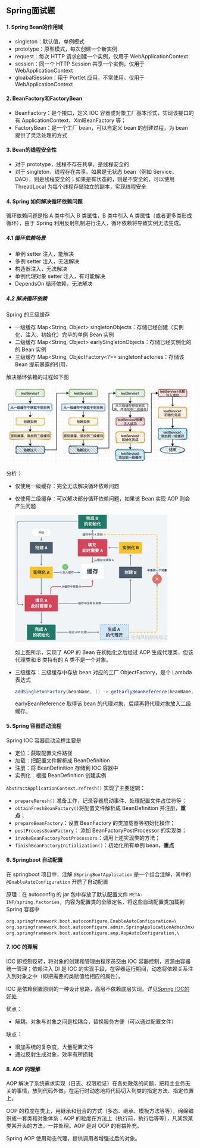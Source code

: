 ## Spring面试题

#### 1. Spring Bean的作用域

- singleton：默认值，单例模式
- prototype：原型模式，每次创建一个新实例
- request：每次 HTTP 请求创建一个实例，仅用于 WebApplicationContext
- session：同一个 HTTP Session 共享一个实例，仅用于 WebApplicationContext
- gloabalSession：用于 Portlet 应用，不常使用，仅用于 WebApplicationContext



#### 2. BeanFactory和FactoryBean

- BeanFactory：是个接口，定义 IOC 容器或对象工厂基本形式，实现该接口的有 ApplicationContext、XmlBeanFactory 等；
- FactoryBean：是一个工厂 bean，可以自定义 bean 的创建过程，为 bean 提供了灵活处理的方式



#### 3. Bean的线程安全性

- 对于 prototype，线程不存在共享，是线程安全的
- 对于 singleton，线程存在共享。如果是无状态 bean（例如 Service，DAO），则是线程安全的；如果是有状态的，则是不安全的，可以使用 ThreadLocal 为每个线程存储独立的副本，实现线程安全



#### 4. Spring 如何解决循环依赖问题

循环依赖问题是指 A 类中引入 B 类属性，B 类中引入 A 类属性（或者更多类形成循环），由于 Spring 利用反射机制进行注入，循环依赖将导致实例无法生成。

##### 4.1 循环依赖场景

- 单例 setter 注入，能解决
- 多例 setter 注入，无法解决
- 构造器注入，无法解决
- 单例代理对象 setter 注入，有可能解决
- DependsOn 循环依赖，无法解决

##### 4.2 解决循环依赖

Spring 的三级缓存

- 一级缓存 Map<String, Object> singletonObjects：存储已经创建（实例化、注入、初始化）完毕的单例 Bean 实例
- 二级缓存 Map<String, Object> earlySingletonObjects：存储已经实例化的的 Bean 实例
- 三级缓存 Map<String, ObjectFactory<?>> singletonFactories：存储该 Bean 提前暴露的引用，

解决循环依赖的过程如下图

<img src="img/spring解决循环依赖.jpg">

分析：

- 仅使用一级缓存：完全无法解决循环依赖问题

- 仅使用二级缓存：可以解决部分循环依赖问题，如果该 Bean 实现 AOP 则会产生问题

  <img src="img/带AOP循环依赖的二级缓存方案.jpg" style="zoom:40%">

  如上图所示，实现了 AOP 的 Bean 在初始化之后经过 AOP 生成代理类，但该代理类和 B 类持有的 A 类不是一个对象。

- 三级缓存：三级缓存中存放 bean 对应的工厂 ObjectFactory，是个 Lambda 表达式

  ``` java
  addSingletonFactory(beanName, () -> getEarlyBeanReference(beanName, mbd, bean));
  ```

  earlyBeanReference 取得该 bean 的代理对象，后续再将代理对象放入二级缓存。



#### 5. Spring 容器启动流程

Spring IOC 容器启动流程主要是

- 定位：获取配置文件路径
- 加载：把配置文件解析成 BeanDefinition
- 注册：将 BeanDefinition 存储到 IOC 容器中
- 实例化：根据 BeanDefinition 创建实例

`AbstractApplicationContext.refresh()` 实现了主要逻辑：

- `prepareReresh()` 准备工作，记录容器启动事件、处理配置文件占位符等；
- `obtainFreshBeanFactory()`将配置文件解析成 BeanDefinition 并注册，**重点**；
- `prepareBeanFactory`：设置  BeanFactory 的类加载器等初始化操作；
- `postProcessBeanFactory`： 添加 BeanFactoryPostProcessor 的实现类；
- `invokeBeanFactoryPostProcessors`：调用上述实现类的方法；
- `finishBeanFactoryInitialization()`：初始化所有单例 bean，**重点**



#### 6. Springboot 自动配置

在 springboot 项目中，注解 `@SpringBootApplication` 是一个组合注解，其中的 `@EnableAutoConfiguration` 开启了自动配置

原理：在 autoconfig 的 jar 包中存放了默认配置文件 `META-INF/spring.factories`，内容为配置类的全限定名，将这些自动配置类加载到 Spring 容器中

``` properties
org.springframework.boot.autoconfigure.EnableAutoConfiguration=\
org.springframework.boot.autoconfigure.admin.SpringApplicationAdminJmxAutoConfiguration,\
org.springframework.boot.autoconfigure.aop.AopAutoConfiguration,\
```



#### 7. IOC 的理解

IOC 即控制反转，将对象的创建和管理由程序员交由 IOC 容器控制，资源由容器统一管理；依赖注入 DI 是 IOC 的实现手段，在容器运行期间，动态将依赖关系注入到对象之中（即把需要的类赋值给相应的属性）。

IOC 是依赖倒置原则的一种设计思路，高层不依赖底层实现。详见<a href="https://www.zhihu.com/question/23277575">Spring IOC的好处</a>

优点：

- 解耦，对象与对象之间是松耦合，替换服务方便（可以通过配置文件）

缺点：

- 增加系统的复杂度，大量配置文件
- 通过反射生成对象，效率有所损耗



#### 8. AOP 的理解

AOP 解决了系统需求实现（日志、权限验证）在各处散落的问题，把和主业务无关的事情，放到代码外做，在运行时动态地将代码切入到类的指定方法、指定位置上。

OOP 的粒度在类上，用继承和组合的方式（多态、继承、模板方法等等），绵绵编织成一套类和对象体系；AOP 的粒度在方法上（执行前，执行后等等），凡某包某类某开头的方法，一并处理。AOP 是对 OOP 的有益补充。

Spring AOP 使用动态代理，提供调用者增强过后的对象。